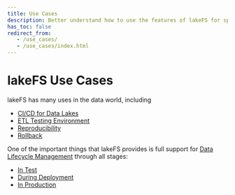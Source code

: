 ```yaml
---
title: Use Cases
description: Better understand how to use the features of lakeFS for specific use cases.
has_toc: false
redirect_from:
   - /use_cases/
   - /use_cases/index.html
---
```


# lakeFS Use Cases

lakeFS has many uses in the data world, including

* [CI/CD for Data Lakes](./cicd_for_data.md)
* [ETL Testing Environment](./etl_testing.md)
* [Reproducibility](./reproducibility.md)
* [Rollback](./rollback.md)

One of the important things that lakeFS provides is full support for [Data Lifecycle Management](../data_lifecycle_management/) through all stages: 

* [In Test](../data_lifecycle_management/data-devenv.md)
* [During Deployment](../data_lifecycle_management/ci.md)
* [In Production](../data_lifecycle_management/production.md)